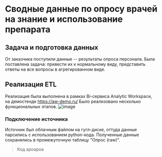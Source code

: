 # Сводные данные по опросу врачей на знание и использование препарата

## Задача и подготовка данных
От заказчика поступили данные -- результаты опроса персонала. 
Была поставлена задача: привести их к нормальному виду, представить ответы на все вопросы в агрегированном виде.

## Реализация ETL
Реализация была выполнена в рамках Bi-сервиса Analytic Workspace, на демостенде https://aw-demo.ru/
Было реализовано несколько функциональных этапов.
![image](https://github.com/user-attachments/assets/0f182ea8-37bf-467e-9364-33c3f834309f)

### Подключение источника
Источник был облачным файлом на гугл-диске, оттуда данные парсились c использованием python-кода. Полученные данные сохранялись в промежуточную таблицу "Опрос (raw)".
> Код
ароароа 


